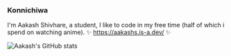 ### Konnichiwa
I'm Aakash Shivhare, a student, I like to code in my free time (half of which i spend on watching anime).
✨ https://aakashs.is-a.dev/ ✨

![Aakash's GitHub stats](https://github-readme-stats.vercel.app/api?username=aakash-kun&show_icons=true&theme=dracula)
